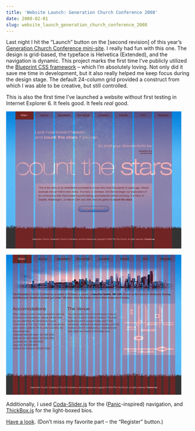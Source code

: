 ```yaml
---
title: 'Website Launch: Generation Church Conference 2008'
date: 2008-02-01
slug: website_launch_generation_church_conference_2008
---
```

<p>Last night I hit the &#8220;Launch&#8221; button on the [second revision] of this year&#8217;s <a href="http://generationchurch.org/conference/2008">Generation Church Conference mini-site</a>. I really had fun with this one. The design is grid-based, the typeface is Helvetica (Extended), and the navigation is dynamic. 
This project marks the first time I&#8217;ve publicly utilized the <a href="http://code.google.com/p/blueprintcss/">Blueprint CSS framework</a> &#8211; which I&#8217;m absolutely loving. Not only did it save me time in development, but it also really helped me keep focus during the design stage. The default 24-column grid provided a construct from which I was able to be creative, but still controlled.</p>

<p>This is also the first time I&#8217;ve launched a website without first testing in Internet Explorer 6. It feels good. It feels <em>real</em> good.</p>

<p><img src="/assets/img/gcconf08ss-home.jpg" alt="gcconf08ss-home.jpg" border="0" width="480" height="374" class="imgcenter" /></p>

<p><img src="/assets/img/gcconf08ss-sub.jpg" alt="gcconf08ss-sub.jpg" border="0" width="480" height="382" class="imgcenter" /></p>

<p>Additionally, I used <a href="http://www.ndoherty.com/blog/2007/10/29/coda-slider-11/">Coda-Slider.js</a> for the (<a href="http://panic.com/coda">Panic</a>-inspired) navigation, and <a href="http://jquery.com/demo/thickbox/">ThickBox.js</a> for the light-boxed bios.</p>

<p><a href="http://generationchurch.org/conference/2008">Have a look</a>. (Don&#8217;t miss my favorite part &#8211; the &#8220;Register&#8221; button.)</p>